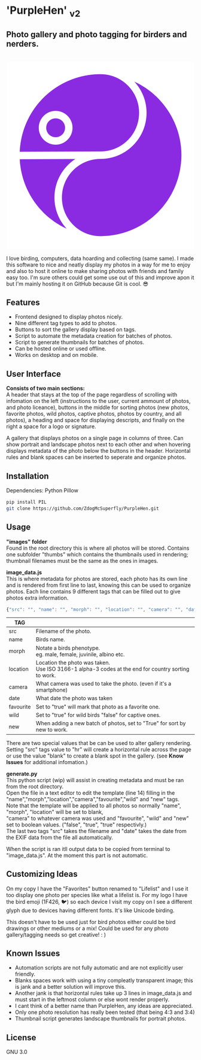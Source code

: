 # 'PurpleHen' <sub>v2</sub>
## Photo gallery and photo tagging for birders and nerders.

<p align="center"><br>
<img src="https://github.com/ZdogMcSuperfly/PurpleHen/blob/main/favicon.svg"></p>

I love birding, computers, data hoarding and collecting (same same). I made this software to nice and neatly display my photos in a way for me to enjoy and also to host it online to make sharing photos with friends and family easy too. I'm sure others could get some use out of this and improve apon it but I'm mainly hosting it on GitHub because Git is cool. 😎
## Features
- Frontend designed to display photos nicely.
- Nine different tag types to add to photos.
- Buttons to sort the gallery display based on tags.
- Script to automate the metadata creation for batches of photos.
- Script to generate thumbnails for batches of photos.
- Can be hosted online or used offline.
- Works on desktop and on mobile.

## User Interface
__Consists of two main sections:__<br>
A header that stays at the top of the page regardless of scrolling with infomation on the left (instructions to the user, current ammount of photos, and photo liceance), buttons in the middle for sorting photos (new photos, favorite photos, wild photos, captive photos, photos by country, and all photos), a heading and space for displaying descripts, and finally on the right a space for a logo or signature.

A gallery that displays photos on a single page in columns of three. Can show portrait and landscape photos next to each other and when hovering displays metadata of the photo below the buttons in the header. Horizontal rules and blank spaces can be inserted to seperate and organize photos.

## Installation
Dependencies: Python Pillow
```sh
pip install PIL
git clone https://github.com/ZdogMcSuperfly/PurpleHen.git
```
## Usage
__"images" folder__<br>
Found in the root directory this is where all photos will be stored. Contains one subfolder "thumbs" which contains the thumbnails used in rendering; thumbnail filenames must be the same as the ones in images.

__image_data.js__<br>
This is where metadata for photos are stored, each photo has its own line and is rendered from first line to last, knowing this can be used to organize photos. Each line contains 9 different tags that can be filled out to give photos extra information.
<br>
```js
{"src": "", "name": "", "morph": "", "location": "", "camera": "", "date": "", "favourite": "", "wild": "", "new": ""},
```
| TAG  ||
| ------------- | ------------- |
| src  | Filename of the photo. |
| name  | Birds name. |
| morph  | Notate a birds phenotype.<br> eg. male, female, juvinile, albino etc. |
| location  | Location the photo was taken.<br> Use ISO 3166-1 alpha-3 codes at the end for country sorting to work. |
| camera  | What camera was used to take the photo. (even if it's a smartphone)  |
| date  | What date the photo was taken |
| favourite  | Set to "true" will mark that photo as a favorite one.|
| wild  | Set to "true" for wild birds "false" for captive ones.|
| new  | When adding a new batch of photos, set to "True" for sort by new to work.|

There are two special values that be can be used to alter gallery rendering. Setting "src" tags value to "hr" will create a horizontal rule across the page or use the value "blank" to create a blank spot in the gallery. (see __Know Issues__ for additional infomation.)

__generate.py__<br>
This python script (wip) will assist in creating metadata and must be ran from the root directory.<br>Open the file in a text editor to edit the template (line 14) filling in the "name","morph","location","camera","favourite","wild" and "new" tags.<br>Note that the template will be applied to all photos so normally "name", "morph", "location" will be set to blank,<br>"camera" to whatever camera was used and "favourite", "wild" and "new" set to boolean values. ("false", "true", "true" respectivly.)<br>The last two tags "src" takes the filename and "date" takes the date from the EXIF data from the file all automatically.

When the script is ran itll output data to be copied from terminal to "image_data.js". At the moment this part is not automatic.

## Customizing Ideas
On my copy I have the "Favorites" button renamed to "Lifelist" and I use it too display one photo per species like what a lifelist is.
For my logo I have the bird emoji (1F426, 🐦) so each device I visit my copy on I see a different glyph due to devices having different fonts. It's like Unicode birding.

This doesn't have to be used just for bird photos either could be bird drawings or other mediums or a mix! Could be used for any photo gallery/tagging needs so get creative! : )

## Known Issues
- Automation scripts are not fully automatic and are not explicitly user friendly.
- Blanks spaces work with using a tiny compleatly transparent image; this is jank and a better solution will improve this.
- Another jank is that horizontal rules take up 3 lines in image_data.js and must start in the leftmost column or else wont render properly.
- I cant think of a better name than PurpleHen, any ideas are appreciated.
- Only one photo resolution has really been tested (that being 4:3 and 3:4)
- Thumbnail script generates landscape thumbnails for portrait photos.

## License
GNU 3.0
